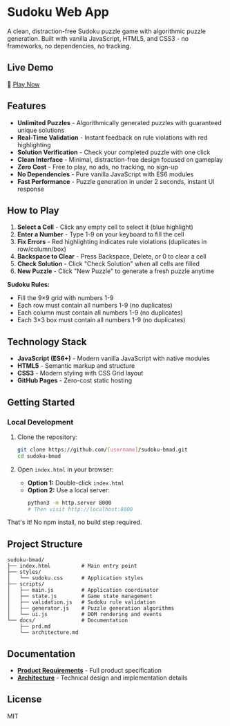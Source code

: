 # Sudoku Web App

A clean, distraction-free Sudoku puzzle game with algorithmic puzzle generation. Built with vanilla JavaScript, HTML5, and CSS3 - no frameworks, no dependencies, no tracking.

## Live Demo

🔗 [Play Now](https://malida.github.io/sudoku-bmad/)

## Features

- **Unlimited Puzzles** - Algorithmically generated puzzles with guaranteed unique solutions
- **Real-Time Validation** - Instant feedback on rule violations with red highlighting
- **Solution Verification** - Check your completed puzzle with one click
- **Clean Interface** - Minimal, distraction-free design focused on gameplay
- **Zero Cost** - Free to play, no ads, no tracking, no sign-up
- **No Dependencies** - Pure vanilla JavaScript with ES6 modules
- **Fast Performance** - Puzzle generation in under 2 seconds, instant UI response

## How to Play

1. **Select a Cell** - Click any empty cell to select it (blue highlight)
2. **Enter a Number** - Type 1-9 on your keyboard to fill the cell
3. **Fix Errors** - Red highlighting indicates rule violations (duplicates in row/column/box)
4. **Backspace to Clear** - Press Backspace, Delete, or 0 to clear a cell
5. **Check Solution** - Click "Check Solution" when all cells are filled
6. **New Puzzle** - Click "New Puzzle" to generate a fresh puzzle anytime

**Sudoku Rules:**
- Fill the 9×9 grid with numbers 1-9
- Each row must contain all numbers 1-9 (no duplicates)
- Each column must contain all numbers 1-9 (no duplicates)
- Each 3×3 box must contain all numbers 1-9 (no duplicates)

## Technology Stack

- **JavaScript (ES6+)** - Modern vanilla JavaScript with native modules
- **HTML5** - Semantic markup and structure
- **CSS3** - Modern styling with CSS Grid layout
- **GitHub Pages** - Zero-cost static hosting

## Getting Started

### Local Development

1. Clone the repository:
   ```bash
   git clone https://github.com/[username]/sudoku-bmad.git
   cd sudoku-bmad
   ```

2. Open `index.html` in your browser:
   - **Option 1:** Double-click `index.html`
   - **Option 2:** Use a local server:
     ```bash
     python3 -m http.server 8000
     # Then visit http://localhost:8000
     ```

That's it! No npm install, no build step required.

## Project Structure

```
sudoku-bmad/
├── index.html          # Main entry point
├── styles/
│   └── sudoku.css      # Application styles
├── scripts/
│   ├── main.js         # Application coordinator
│   ├── state.js        # Game state management
│   ├── validation.js   # Sudoku rule validation
│   ├── generator.js    # Puzzle generation algorithms
│   └── ui.js           # DOM rendering and events
└── docs/               # Documentation
    ├── prd.md
    └── architecture.md
```

## Documentation

- **[Product Requirements](docs/prd.md)** - Full product specification
- **[Architecture](docs/architecture.md)** - Technical design and implementation details

## License

MIT